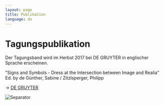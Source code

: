 ```yaml
---
layout: page
title: Publikation
language: de
---
```


# Tagungspublikation

Der Tagungsband wird im Herbst 2017 bei DE GRUYTER in englischer Sprache erscheinen.   

"Signs and Symbols - Dress at the Intersection between Image and Realia" 
Ed. by de Günther, Sabine / Zitzlsperger, Philipp

-> [DE GRUYTER](https://www.degruyter.com/view/product/479831?rskey=Rtz290&result=1)

![Separator](../images/separator.png)
